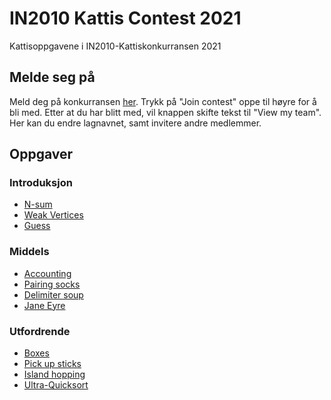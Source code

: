 # IN2010 Kattis Contest 2021
Kattisoppgavene i IN2010-Kattiskonkurransen 2021

## Melde seg på
Meld deg på konkurransen [her](https://open.kattis.com/contests/mzvgmb).
Trykk på "Join contest" oppe til høyre for å bli med. Etter at du har blitt med, vil knappen skifte tekst til "View my team". Her kan du endre lagnavnet, samt invitere andre medlemmer.

## Oppgaver 

### Introduksjon
- [N-sum](https://open.kattis.com/problems/nsum)
- [Weak Vertices](https://open.kattis.com/problems/weakvertices)
- [Guess](https://open.kattis.com/problems/guess)

### Middels
- [Accounting](https://open.kattis.com/problems/bokforing)
- [Pairing socks](https://open.kattis.com/problems/pairingsocks)
- [Delimiter soup](https://open.kattis.com/problems/delimitersoup)
- [Jane Eyre](https://open.kattis.com/problems/janeeyre)

### Utfordrende
- [Boxes](https://open.kattis.com/problems/boxes)
- [Pick up sticks](https://open.kattis.com/problems/pickupsticks)
- [Island hopping](https://open.kattis.com/problems/islandhopping)
- [Ultra-Quicksort](https://open.kattis.com/problems/ultraquicksort)


